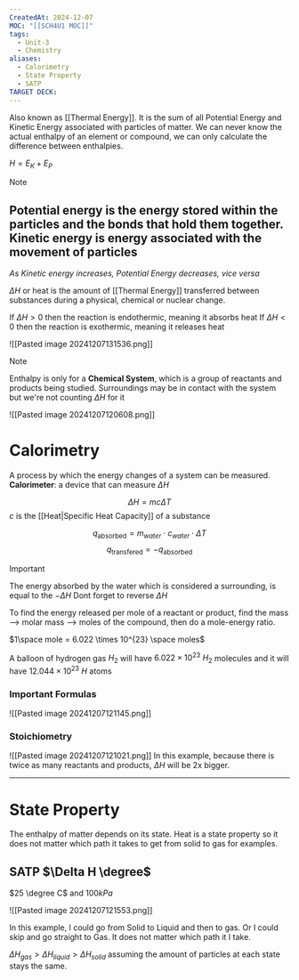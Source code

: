 ```yaml
---
CreatedAt: 2024-12-07
MOC: "[[SCH4U1 MOC]]"
tags:
  - Unit-3
  - Chemistry
aliases:
  - Calorimetry
  - State Property
  - SATP
TARGET DECK:
---
```

Also known as [[Thermal Energy]]. It is the sum of all Potential Energy and Kinetic Energy associated with particles of matter. We can never know the actual enthalpy of an element or compound, we can only calculate the difference between enthalpies. 

$H = E_K + E_P$

> [!NOTE]
> Potential energy is the energy stored within the particles and the bonds that hold them together.
> Kinetic energy is energy associated with the movement of particles
> ---
> *As Kinetic energy increases, Potential Energy decreases, vice versa*


$\Delta H$ or heat is the amount of [[Thermal Energy]] transferred between substances during a physical, chemical or nuclear change.

If $\Delta H > 0$ then the reaction is endothermic, meaning it absorbs heat
If $\Delta H < 0$ then the reaction is exothermic, meaning it releases heat

![[Pasted image 20241207131536.png]]

> [!NOTE] 
> Enthalpy is only for a **Chemical System**, which is a group of reactants and products being studied. Surroundings may be in contact with the system but we're not counting $\Delta H$ for it
> 
> ![[Pasted image 20241207120608.png]]

# Calorimetry
A process by which the energy changes of a system can be measured. 
**Calorimeter**: a device that can measure $\Delta H$

$$\Delta H = mc\Delta T$$
$c$ is the [[Heat|Specific Heat Capacity]] of a substance

$$q_{\text{absorbed}} = m_{water}\cdot c_{water}\cdot\Delta T$$
$$q_{\text{transfered}} = -q_{\text{absorbed}}$$

> [!IMPORTANT]
> The energy absorbed by the water which is considered a surrounding, is equal to the $-\Delta H$
> Dont forget to reverse $\Delta H$

To find the energy released per mole of a reactant or product, find the mass --> molar mass --> moles of the compound, then do a mole-energy ratio.

$1\space mole =  6.022 \times 10^{23} \space moles$

A balloon of hydrogen gas $H_2$ will have $6.022 \times 10^{23}$ $H_2$ molecules and it will have  $12.044 \times 10^{23}$ 
$H$ atoms


### Important Formulas
![[Pasted image 20241207121145.png]]

### Stoichiometry
![[Pasted image 20241207121021.png]]
In this example, because there is twice as many reactants and products, $\Delta H$ will be 2x bigger.

---
# State Property
The enthalpy of matter depends on its state. Heat is a state property so it does not matter which path it takes to get from solid to gas for examples.
## SATP $\Delta H \degree$
$25 \degree C$ and $100kPa$

![[Pasted image 20241207121553.png]]

In this example, I could go from Solid to Liquid and then to gas. Or I could skip and go straight to Gas. It does not matter which path it I take.

$\Delta H_{gas} > \Delta H_{liquid} > \Delta H_{solid}$ assuming the amount of particles at each state stays the same.

